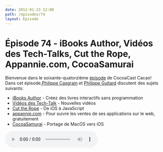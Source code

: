 ```yaml
---
date: 2012-01-23 12:00
path: /episodes/74
layout: Episode
---
```

# Épisode 74 - iBooks Author, Vidéos des Tech-Talks, Cut the Rope, Appannie.com, CocoaSamurai
<p>Bienvenue dans le soixante-quatorzième <a href="https://cacaocast.com/media/cacaocast_74.mp3" title="CocoaCast Cacao Episode 74">épisode</a> de CocoaCast Cacao! Dans cet épisode,<a href="http://www.twitter.com/philippec" title="Philippe Casgrain sur Twitter">Philippe Casgrain</a> et <a href="http://www.twitter.com/philippeguitard" title="Philippe Guitard sur Twitter">Philippe Guitard</a> discutent des sujets suivants:</p>
<ul><li><a href="http://www.apple.com/ibooks-author/" title="iBooks Author">iBooks Author</a> - Créez des livres interactifs sans programmation</li>
<li><a href="http://developer.apple.com/videos/ios/" title="Vidéos des Tech-Talk">Vidéos des Tech-Talk</a> - Nouvelles vidéos</li>
<li><a href="http://www.cuttherope.ie/dev/" title="Cut the Rope">Cut the Rope</a> - De iOS à JavaScript</li>
<li><a href="http://www.appannie.com/" title="appannie.com">appannie.com</a> - Pour suivre les ventes de ses applications sur le web, gratuitement</li>
<li><a href="http://macsamurai.tumblr.com/post/16068881323/quick-notes-on-porting-mac-os-x-code-to-ios" title="CocoaSamurai">CocoaSamurai</a> - Portage de MacOS vers iOS</li>
</ul>
<p><audio controls><source src="https://cacaocast.com/media/cacaocast_74.mp3" type="audio/mpeg"><source src="https://cacaocast.com/media/cacaocast_74.mp3" type="audio/mp4">Votre navigateur ne supporte pas l'élément audio / Your browser does not support the audio element.</audio></p>
